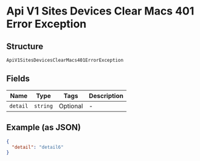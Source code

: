 
# Api V1 Sites Devices Clear Macs 401 Error Exception

## Structure

`ApiV1SitesDevicesClearMacs401ErrorException`

## Fields

| Name | Type | Tags | Description |
|  --- | --- | --- | --- |
| `detail` | `string` | Optional | - |

## Example (as JSON)

```json
{
  "detail": "detail6"
}
```


